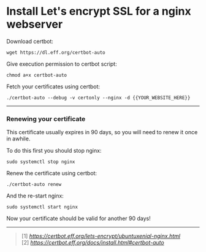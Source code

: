 <!--
setup:
    ssh: 
        host: user@ip
        privateKey: ~/.ssh/id_rsa
-->

# Install Let's encrypt SSL for a nginx webserver



Download certbot:

```bash|{type: 'command'}
wget https://dl.eff.org/certbot-auto
```

Give execution permission to certbot script:
  
```bash|{type:'command'}
chmod a+x certbot-auto
```

Fetch your certificates using certbot:

```bash|{type: 'command', user: 'root', variables: 'YOUR_WEBSITE_HERE'}
./certbot-auto --debug -v certonly --nginx -d {{YOUR_WEBSITE_HERE}}
```

-----

### Renewing your certificate

This certificate usually expires in 90 days, so you will need to renew it once in awhile. 

To do this first you should stop nginx:

```bash|{type: 'command'}
sudo systemctl stop nginx
```

Renew the certificate using certbot:

```bash|{type: 'command'}
./certbot-auto renew
```

And the re-start nginx:

```bash|{type: 'command'}
sudo systemctl start nginx
```

Now your certificate should be valid for another 90 days!

---

> [1] _https://certbot.eff.org/lets-encrypt/ubuntuxenial-nginx.html_  
> [2] _https://certbot.eff.org/docs/install.html#certbot-auto_
